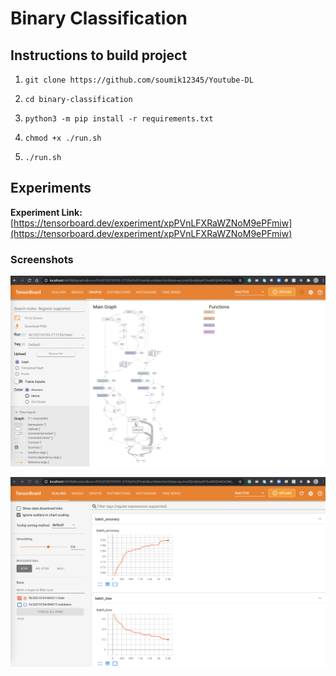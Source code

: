 # Binary Classification

## Instructions to build project

1. `git clone https://github.com/soumik12345/Youtube-DL`

2. `cd binary-classification`

3. `python3 -m pip install -r requirements.txt`

4. `chmod +x ./run.sh`

5. `./run.sh`

## Experiments

**Experiment Link:** [https://tensorboard.dev/experiment/xpPVnLFXRaWZNoM9ePFmiw](https://tensorboard.dev/experiment/xpPVnLFXRaWZNoM9ePFmiw)

### Screenshots

![](./assets/tensorboard_graph.png)

![](./assets/tensorboard_screenshot.png)
